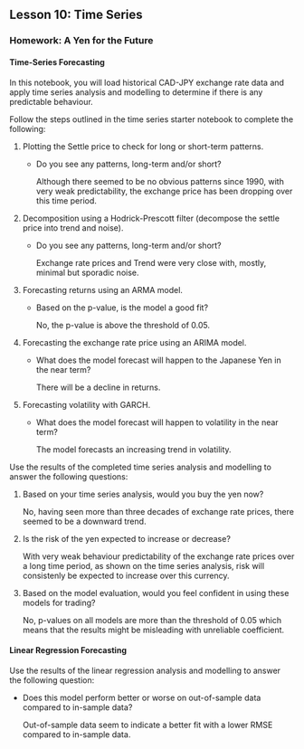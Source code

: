 ## Lesson 10: Time Series

### Homework: A Yen for the Future

#### Time-Series Forecasting

In this notebook, you will load historical CAD-JPY exchange rate data and apply time series analysis and modelling to determine if there is any predictable behaviour.

Follow the steps outlined in the time series starter notebook to complete the following:

1. Plotting the Settle price to check for long or short-term patterns.
   
    * Do you see any patterns, long-term and/or short?
        
        Although there seemed to be no obvious patterns since 1990, with very weak predictability, the exchange price has been dropping over this time period.

2. Decomposition using a Hodrick-Prescott filter (decompose the settle price into trend and noise).
    
     *  Do you see any patterns, long-term and/or short?
         
         Exchange rate prices and Trend were very close with, mostly, minimal but sporadic noise.

3. Forecasting returns using an ARMA model.
    
    * Based on the p-value, is the model a good fit?
       
       No, the p-value is above the threshold of 0.05.

4. Forecasting the exchange rate price using an ARIMA model.
    
    * What does the model forecast will happen to the Japanese Yen in the near term?
        
        There will be a decline in returns.

5. Forecasting volatility with GARCH.
   
    * What does the model forecast will happen to volatility in the near term?
        
        The model forecasts an increasing trend in volatility.

Use the results of the completed time series analysis and modelling to answer the following questions:

1. Based on your time series analysis, would you buy the yen now?
    
    No, having seen more than three decades of exchange rate prices, there seemed to be a downward trend.
    
2. Is the risk of the yen expected to increase or decrease?
    
    With very weak behaviour predictability of the exchange rate prices over a long time period, as shown on the time series analysis, risk will consistenly be expected to increase over this currency. 
    
3. Based on the model evaluation, would you feel confident in using these models for trading?
    
    No, p-values on all models are more than the threshold of 0.05 which means that the results might be misleading with unreliable coefficient.


#### Linear Regression Forecasting

Use the results of the linear regression analysis and modelling to answer the following question:

* Does this model perform better or worse on out-of-sample data compared to in-sample data?
    
    Out-of-sample data seem to indicate a better fit with a lower RMSE compared to in-sample data.




